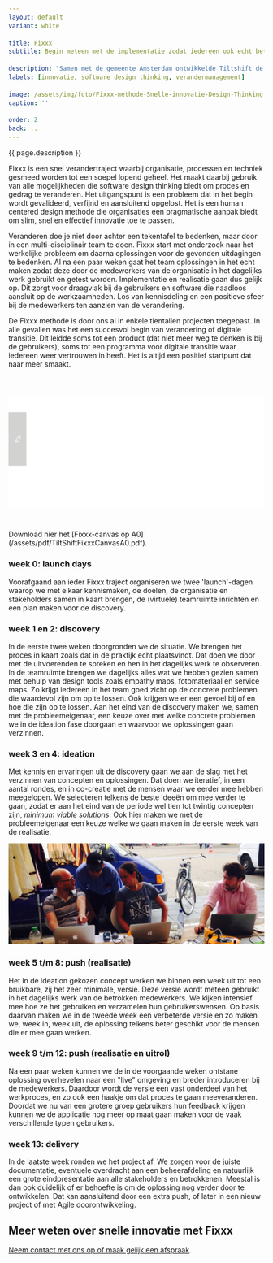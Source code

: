 ```yaml
---
layout: default
variant: white

title: Fixxx
subtitle: Begin meteen met de implementatie zodat iedereen ook echt betrokken is en kan meedenken

description: "Samen met de gemeente Amsterdam ontwikkelde Tiltshift de Fixxx methode voor snelle innovatie. Deze aanpak is kort, praktisch en gebaseerd op software design thinking. Het is opgebouwd uit een aantal vaste onderdelen: launch days, discovery, ideation, push (development) en delivery."
labels: [innovatie, software design thinking, verandermanagement]

image: /assets/img/foto/Fixxx-methode-Snelle-innovatie-Design-Thinking.jpg
caption: ''

order: 2
back: ..
---
```

{{ page.description }}

Fixxx is een snel verandertraject waarbij organisatie, processen en techniek gesmeed worden tot een soepel lopend geheel. Het maakt daarbij gebruik van alle mogelijkheden die software design thinking biedt om proces en gedrag te veranderen. Het uitgangspunt is een probleem dat in het begin wordt gevalideerd, verfijnd en aansluitend opgelost. Het is een human centered design methode die organisaties een pragmatische aanpak biedt om slim, snel en effectief innovatie toe te passen.

Veranderen doe je niet door achter een tekentafel te bedenken, maar door in een multi-disciplinair team te doen. Fixxx start met onderzoek naar het werkelijke probleem om daarna oplossingen voor de gevonden uitdagingen te bedenken. Al na een paar weken gaat het team oplossingen in het echt maken zodat deze door de medewerkers van de organisatie in het dagelijks werk gebruikt en getest worden. Implementatie en realisatie gaan dus gelijk op. Dit zorgt voor draagvlak bij de gebruikers en software die naadloos aansluit op de werkzaamheden. Los van kennisdeling en een positieve sfeer bij de medewerkers ten aanzien van de verandering.

De Fixxx methode is door ons al in enkele tientallen projecten toegepast. In alle gevallen was het een succesvol begin van verandering of digitale transitie. Dit leidde soms tot een product (dat niet meer weg te denken is bij de gebruikers), soms tot een programma voor digitale transitie waar iedereen weer vertrouwen in heeft. Het is altijd een positief startpunt dat naar meer smaakt.

<div class="plane_black">
    <div class="container-md"><img style="margin: 40px 0;" src="/assets/img/foto/fixxx-methode-canvas.svg">
    </div>
</div>
Download hier het [Fixxx-canvas op A0](/assets/pdf/TiltShiftFixxxCanvasA0.pdf).

### week 0: launch days

Voorafgaand aan ieder Fixxx traject organiseren we twee 'launch'-dagen waarop we met elkaar kennismaken, de doelen, de organisatie en stakeholders samen in kaart brengen, de (virtuele) teamruimte inrichten en een plan maken voor de discovery.

### week 1 en 2: discovery

In de eerste twee weken doorgronden we de situatie. We brengen het proces in kaart zoals dat in de praktijk echt plaatsvindt. Dat doen we door met de uitvoerenden te spreken en hen in het dagelijks werk te observeren. In de teamruimte brengen we dagelijks alles wat we hebben gezien samen met behulp van design tools zoals empathy maps, fotomateriaal en service maps. Zo krijgt iedereen in het team goed zicht op de concrete problemen die waardevol zijn om op te lossen. Ook krijgen we er een gevoel bij of en hoe die zijn op te lossen. Aan het eind van de discovery maken we, samen met de probleemeigenaar, een keuze over met welke concrete problemen we in de ideation fase doorgaan en waarvoor we oplossingen gaan verzinnen.

### week 3 en 4: ideation

Met kennis en ervaringen uit de discovery gaan we aan de slag met het verzinnen van concepten en oplossingen. Dat doen we iteratief, in een aantal rondes, en in co-creatie met de mensen waar we eerder mee hebben meegelopen. We selecteren telkens de beste ideeën om mee verder te gaan, zodat er aan het eind van de periode wel tien tot twintig concepten zijn, <em>minimum viable solutions</em>. Ook hier maken we met de probleemeigenaar een keuze welke we gaan maken in de eerste week van de realisatie.

<div class="article-image">
    <img src="/assets/img/foto/FixxxMethode-makkelijkemarkt.jpg">
</div>

### week 5 t/m 8: push (realisatie)

Het in de ideation gekozen concept werken we binnen een week uit tot een bruikbare, zij het zeer minimale, versie. Deze versie wordt meteen gebruikt in het dagelijks werk van de betrokken medewerkers. We kijken intensief mee hoe ze het gebruiken en verzamelen hun gebruikerswensen. Op basis daarvan maken we in de tweede week een verbeterde versie en zo maken we, week in, week uit, de oplossing telkens beter geschikt voor de mensen die er mee gaan werken.

### week 9 t/m 12: push (realisatie en uitrol)

Na een paar weken kunnen we de in de voorgaande weken ontstane oplossing overhevelen naar een "live" omgeving en breder introduceren bij de medewerkers. Daardoor wordt de versie een vast onderdeel van het werkproces, en zo ook een haakje om dat proces te gaan meeveranderen. Doordat we nu van een grotere groep gebruikers hun feedback krijgen kunnen we de applicatie nog meer op maat gaan maken voor de vaak verschillende typen gebruikers.

### week 13: delivery

In de laatste week ronden we het project af. We zorgen voor de juiste documentatie, eventuele overdracht aan een beheerafdeling en natuurlijk een grote eindpresentatie aan alle stakeholders en betrokkenen. Meestal is dan ook duidelijk of er behoefte is om de oplossing nog verder door te ontwikkelen. Dat kan aansluitend door een extra push, of later in een nieuw project of met Agile doorontwikkeling.

## Meer weten over snelle innovatie met Fixxx
[Neem contact met ons op of maak gelijk een afspraak](/intake-en-advies).

